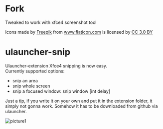# Fork
Tweaked to work with xfce4 screenshot tool
<div>Icons made by <a href="https://www.freepik.com/" title="Freepik">Freepik</a> from <a href="https://www.flaticon.com/" 			    title="Flaticon">www.flaticon.com</a> is licensed by <a href="http://creativecommons.org/licenses/by/3.0/" 			    title="Creative Commons BY 3.0" target="_blank">CC 3.0 BY</a></div>

# ulauncher-snip
Ulauncher-extension
Xfce4 snipping is now easy.  
Currently supported options:
- snip an area
- snip whole screen
- snip a focused window: snip window [int delay]

Just a tip, if you write it on your own and put it in the extension folder, it simply not gonna work. Somehow it has to be downloaded from github via ulauncher.

![picture1](https://user-images.githubusercontent.com/33674169/47446636-3e2b1800-d7ee-11e8-94a8-1c7c7880e758.png)

